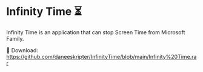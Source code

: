 # Infinity Time ⏳
Infinity Time is an application that can stop Screen Time from Microsoft Family.

🔽 Download: https://github.com/daneeskripter/InfinityTime/blob/main/Infinity%20Time.rar
